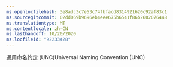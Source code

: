 ```yaml
---
ms.openlocfilehash: 3e8adc3c7e53c74fbfacd8314921620c92af83c1
ms.sourcegitcommit: 02dd069b9696eb4eee675b6541f86b2602076448
ms.translationtype: MT
ms.contentlocale: zh-CN
ms.lasthandoff: 10/20/2020
ms.locfileid: "92233428"
---
```

<span data-ttu-id="d3d1d-101">通用命名约定 (UNC)</span><span class="sxs-lookup"><span data-stu-id="d3d1d-101">Universal Naming Convention (UNC)</span></span>